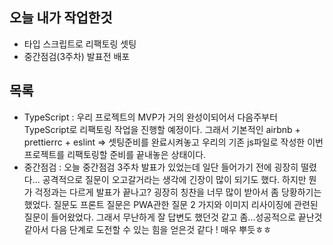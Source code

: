 ## 오늘 내가 작업한것
- 타입 스크립트로 리팩토링 셋팅
- 중간점검(3주차) 발표전 배포


## 목록
-  TypeScript : 우리 프로젝트의 MVP가 거의 완성이되어서 다음주부터 TypeScript로 리팩토링 작업을 진행할 예정이다. 그래서 기본적인 airbnb + prettierrc + eslint => 셋팅준비를 완료시켜놓고 우리의 기존 js파일로 작성한 이번 프로젝트를 리팩토링할 준비를 끝내놓은 상태이다.
-  중간점검 : 오늘 중간점검 3주차 발표가 있었는데 일단 들어가기 전에 굉장히 떨렸다... 공격적으로 질문이 오고갈거라는 생각에 긴장이 많이 되기도 했다. 하지만 뭔가 걱정과는 다르게 발표가 끝나고? 굉장히 칭찬을 너무 많이 받아서 좀 당황하기는 했었다. 질문도 프론트 질문은 PWA관한 질문 2 가지와 이미지 리사이징에 관련된 질문이 들어왔었다. 그래서 무난하게 잘 답변도 했던것 같고 좀...성공적으로 끝난것 같아서 다음 단계로 도전할 수 있는 힘을 얻은것 같다 ! 매우 뿌듯ㅎㅎ
